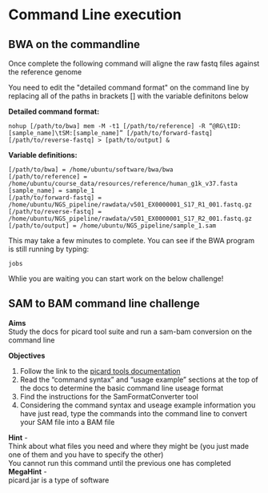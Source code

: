 # Command Line execution 
## BWA on the commandline

Once complete the following command will aligne the raw fastq files against the reference genome  

You need to edit the "detailed command format" on the command line by replacing all of the paths in brackets [] with the variable definitons below

**Detailed command format:**

    nohup [/path/to/bwa] mem -M -t1 [/path/to/reference] -R “@RG\tID:[sample_name]\tSM:[sample_name]” [/path/to/forward-fastq] [/path/to/reverse-fastq] > [path/to/output] &  

**Variable definitions:**

    [/path/to/bwa] = /home/ubuntu/software/bwa/bwa  
    [/path/to/reference] = /home/ubuntu/course_data/resources/reference/human_g1k_v37.fasta  
    [sample_name] = sample_1  
    [/path/to/forward-fastq] = /home/ubuntu/NGS_pipeline/rawdata/v501_EX0000001_S17_R1_001.fastq.gz  
    [/path/to/reverse-fastq] = /home/ubuntu/NGS_pipeline/rawdata/v501_EX0000001_S17_R2_001.fastq.gz  
    [/path/to/output] = /home/ubuntu/NGS_pipeline/sample_1.sam  

This may take a few minutes to complete. You can see if the BWA program is still running by typing:

    jobs

Whlie you are waiting you can start work on the below challenge!

## SAM to BAM command line challenge

**Aims**  
Study the docs for picard tool suite and run a sam-bam conversion on the command line 

**Objectives**  
1. Follow the link to the [picard tools documentation](https://broadinstitute.github.io/picard/command-line-overview.html "Picard tools overview")
2. Read the “command syntax” and “usage example” sections at the top of the docs to determine the basic command line useage format
3. Find the instructions for the SamFormatConverter tool
4. Considering the command syntax and useage example information you have just read, type the commands into the command line to convert your SAM file into a BAM file

**Hint** -  
Think about what files you need and where they might be (you just made one of them and you have to specify the other)  
You cannot run this command until the previous one has completed  
**MegaHint** -  
picard.jar is a type of software  
